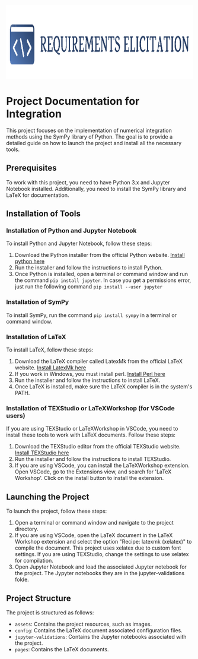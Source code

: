 <div align="center">
    <img src="./assets/logo.png" width="700" height="200">
</div>

# Project Documentation for Integration

This project focuses on the implementation of numerical integration methods using the SymPy library of Python. The goal is to provide a detailed guide on how to launch the project and install all the necessary tools.

## Prerequisites

To work with this project, you need to have Python 3.x and Jupyter Notebook installed. Additionally, you need to install the SymPy library and LaTeX for documentation.

## Installation of Tools

### Installation of Python and Jupyter Notebook

To install Python and Jupyter Notebook, follow these steps:
1. Download the Python installer from the official Python website. [Install python here](https://www.python.org/)
2. Run the installer and follow the instructions to install Python.
3. Once Python is installed, open a terminal or command window and run the command `pip install jupyter`. In case you get a permissions error, just run the following command `pip install --user jupyter`

### Installation of SymPy

To install SymPy, run the command `pip install sympy` in a terminal or command window.

### Installation of LaTeX

To install LaTeX, follow these steps:
1. Download the LaTeX compiler called LatexMk from the official LaTeX website. [Install LatexMk here](https://miktex.org/packages/latexmk)
2. If you work in Windows, you must install perl. [Install Perl here](https://strawberryperl.com/) 
3. Run the installer and follow the instructions to install LaTeX.
4. Once LaTeX is installed, make sure the LaTeX compiler is in the system's PATH.

### Installation of TEXStudio or LaTeXWorkshop (for VSCode users)

If you are using TEXStudio or LaTeXWorkshop in VSCode, you need to install these tools to work with LaTeX documents. Follow these steps:

1. Download the TEXStudio editor from the official TEXStudio website. [Install TEXStudio here](https://www.texstudio.org/)
2. Run the installer and follow the instructions to install TEXStudio.
3. If you are using VSCode, you can install the LaTeXWorkshop extension. Open VSCode, go to the Extensions view, and search for 'LaTeX Workshop'. Click on the install button to install the extension.

## Launching the Project

To launch the project, follow these steps:
1. Open a terminal or command window and navigate to the project directory.
2. If you are using VSCode, open the LaTeX document in the LaTeX Workshop extension and select the option "Recipe: latexmk (xelatex)" to compile the document. This project uses xelatex due to custom font settings.
   If you are using TEXStudio, change the settings to use xelatex for compilation.
3. Open Jupyter Notebook and load the associated Jupyter notebook for the project. The Jypyter notebooks they are in the jupyter-validations folde.

## Project Structure

The project is structured as follows:
- `assets`: Contains the project resources, such as images.
- `config`: Contains the LaTeX document associated configuration files.
- `jupyter-validations`: Contains the Jupyter notebooks associated with the project.
- `pages`: Contains the LaTeX documents.

